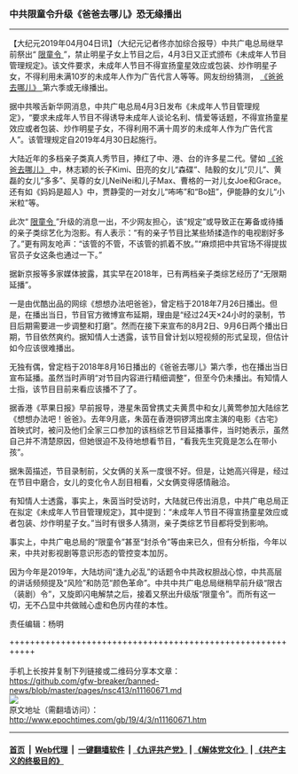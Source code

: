 ### 中共限童令升级《爸爸去哪儿》恐无缘播出
------------------------

<p>
 【大纪元2019年04月04日讯】（大纪元记者佟亦加综合报导）中共广电总局继早前祭出“
 <a href="http://www.epochtimes.com/gb/tag/%E9%99%90%E7%AB%A5%E4%BB%A4.html">
  限童令
 </a>
 ”，禁止明星子女上节目之后，4月3日又正式颁布《未成年人节目管理规定》。该文件要求，未成年人节目不得宣扬童星效应或包装、炒作明星子女，不得利用未满10岁的未成年人作为广告代言人等等。网友纷纷猜测，
 <a href="http://www.epochtimes.com/gb/tag/%E3%80%8A%E7%88%B8%E7%88%B8%E5%8E%BB%E5%93%AA%E5%84%BF%E3%80%8B.html">
  《爸爸去哪儿》
 </a>
 第六季或无缘播出。
</p>
<p>
 据中共喉舌新华网消息，中共广电总局4月3日发布《未成年人节目管理规定》，“要求未成年人节目不得诱导未成年人谈论名利、情爱等话题，不得宣扬童星效应或者包装、炒作明星子女，不得利用不满十周岁的未成年人作为广告代言人”。该管理规定自2019年4月30日起施行。
</p>
<p>
 大陆近年的多档亲子类真人秀节目，捧红了中、港、台的许多星二代。譬如
 <a href="http://www.epochtimes.com/gb/tag/%E3%80%8A%E7%88%B8%E7%88%B8%E5%8E%BB%E5%93%AA%E5%84%BF%E3%80%8B.html">
  《爸爸去哪儿》
 </a>
 中，林志颖的长子Kimi、田亮的女儿“森碟”、陆毅的女儿“贝儿”、黄磊的女儿“多多”、吴尊的女儿NeiNei和儿子Max、曹格的一对儿女Joe和Grace。还有如《妈妈是超人》中，贾静雯的一对女儿“咘咘”和“Bo妞”，伊能静的女儿“小米粒”等。
</p>
<p>
 此次“
 <a href="http://www.epochtimes.com/gb/tag/%E9%99%90%E7%AB%A5%E4%BB%A4.html">
  限童令
 </a>
 ”升级的消息一出，不少网友担心，该“规定”或导致正在筹备或待播的亲子类综艺化为泡影。有人表示：“有的亲子节目比某些矫揉造作的电视剧好多了。”更有网友呛声：“该管的不管，不该管的抓着不放。”“麻烦把中共官场不得提拔官员子女这条也通过一下。”
</p>
<p>
 据新京报等多家媒体披露，其实早在2018年，已有两档亲子类综艺经历了“无限期延播”。
</p>
<p>
 一是由优酷出品的网综《想想办法吧爸爸》，曾定档于2018年7月26日播出。但是，在播出当日，节目官方微博宣布延期，理由是“经过24天×24小时的录制，节目后期需要进一步调整和打磨”。然而在接下来宣布的8月2日、9月6日两个播出日期，节目依然爽约。据知情人士透露，该节目曾计划以短视频的形式呈现，但估计如今应该很难播出。
</p>
<p>
 无独有偶，曾定档于2018年8月16日播出的《爸爸去哪儿》第六季，也在播出当日宣布延播。虽然当时声明“对节目内容进行精细调整”，但至今仍未播出。有知情人士指，该节目目前来看应该播不了了。
</p>
<p>
 据香港《苹果日报》早前报导，港星朱茵曾携丈夫黄贯中和女儿黄莺参加大陆综艺《想想办法吧！爸爸》。去年9月底，朱茵在香港铜锣湾出席主演的电影《古宅》首映式时，被问及他们全家三口参加的该档综艺节目延播事件，当时她表示，虽然自己并不清楚原因，但她很迫不及待地想看节目，“看我先生究竟是怎么在带小孩”。
</p>
<p>
 据朱茵描述，节目录制前，父女俩的关系一度很不好。但是，让她高兴得是，经过在节目中磨合，女儿的变化令人刮目相看，父女俩变得感情融洽。
</p>
<p>
 有知情人士透露，事实上，朱茵当时受访时，大陆就已传出消息，中共广电总局正在拟定《未成年人节目管理规定》，其中提到：“未成年人节目不得宣扬童星效应或者包装、炒作明星子女。”当时有很多人猜测，亲子类综艺节目都将受到影响。
</p>
<p>
 事实上，中共广电总局的“限童令”甚至“封杀令”等由来已久，但有分析指，今年以来，中共对影视剧等意识形态的管控变本加厉。
</p>
<p>
 因为今年是2019年，大陆坊间“逢九必乱”的话题令中共政权胆战心惊，中共高层的讲话频频提及“风险”和防范“颜色革命”。中共中共广电总局继稍早前升级“限古（装剧）令”，又旋即闪电解禁之后，接着又祭出升级版“限童令”。而所有这一切，无不凸显中共做贼心虚和色厉内荏的本性。
</p>
<p>
 责任编辑：杨明
</p>

+++++++++++++++++++++++++++++++++++++++++++++++++++++++++++<br/><br/>
手机上长按并复制下列链接或二维码分享本文章：<br/>
https://github.com/gfw-breaker/banned-news/blob/master/pages/nsc413/n11160671.md <br/>
<a href='https://github.com/gfw-breaker/banned-news/blob/master/pages/nsc413/n11160671.md'><img src='https://github.com/gfw-breaker/banned-news/blob/master/pages/nsc413/n11160671.md.png'/></a> <br/>
原文地址（需翻墙访问）：http://www.epochtimes.com/gb/19/4/3/n11160671.htm


------------------------
#### [首页](https://github.com/gfw-breaker/banned-news/blob/master/README.md) &nbsp;|&nbsp; [Web代理](https://github.com/labour-camp/helloworld) &nbsp;|&nbsp; [一键翻墙软件](https://github.com/gfw-breaker/nogfw/blob/master/README.md) &nbsp;| [《九评共产党》](https://github.com/gfw-breaker/9ping.md/blob/master/README.md#九评之一评共产党是什么) | [《解体党文化》](https://github.com/gfw-breaker/jtdwh.md/blob/master/README.md) | [《共产主义的终极目的》](https://github.com/gfw-breaker/gczydzjmd.md/blob/master/README.md)

